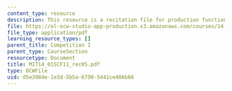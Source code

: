 ```yaml
---
content_type: resource
description: This resource is a recitation file for production function and costs.
file: https://ol-ocw-studio-app-production.s3.amazonaws.com/courses/14-01sc-principles-of-microeconomics-fall-2011/d5e3984e1e3d5b5a67985441ce486b66_MIT14_01SCF11_rec05.pdf
file_type: application/pdf
learning_resource_types: []
parent_title: Competition I
parent_type: CourseSection
resourcetype: Document
title: MIT14_01SCF11_rec05.pdf
type: OCWFile
uid: d5e3984e-1e3d-5b5a-6798-5441ce486b66
---
```

